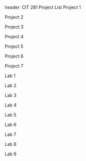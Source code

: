 header: CIT 281 Project List
Project 1

Project 2

Project 3

Project 4

Project 5

Project 6

Project 7

Lab 1

Lab 2

Lab 3

Lab 4

Lab 5

Lab 6

Lab 7

Lab 8

Lab 9
